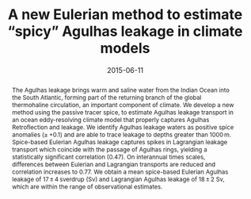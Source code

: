 ---
title: "A new Eulerian method to estimate “spicy” Agulhas leakage in climate models"
authors:
- Dian A. Putrasahan
- Lisa M. Beal
- Ben P. Kirtman
- admin
date: "2015-06-11"
doi: "10.1002/2015GL064482"

# Schedule page publish date (NOT publication's date).
publishDate: "2015-05-26"

# Publication type.
# Legend: 0 = Uncategorized; 1 = Conference paper; 2 = Journal article;
# 3 = Preprint / Working Paper; 4 = Report; 5 = Book; 6 = Book section;
# 7 = Thesis; 8 = Patent
publication_types: ["2"]

# Publication name and optional abbreviated publication name.
publication: "*Geophysical Research Letters*"
publication_short: "*GRL*"

abstract: The Agulhas leakage brings warm and saline water from the Indian Ocean into the South Atlantic, forming part of the returning branch of the global thermohaline circulation, an important component of climate. We develop a new method using the passive tracer spice, to estimate Agulhas leakage transport in an ocean eddy-resolving climate model that properly captures Agulhas Retroflection and leakage. We identify Agulhas leakage waters as positive spice anomalies (≥ +0.1) and are able to trace leakage to depths greater than 1000 m. Spice-based Eulerian Agulhas leakage captures spikes in Lagrangian leakage transport which coincide with the passage of Agulhas rings, yielding a statistically significant correlation (0.47). On interannual times scales, differences between Eulerian and Lagrangian transports are reduced and correlation increases to 0.77. We obtain a mean spice-based Eulerian Agulhas leakage of 17 ± 4 sverdrup (Sv) and Lagrangian Agulhas leakage of 18 ± 2 Sv, which are within the range of observational estimates.

tags:
- Agulhas leakage
- coupled climate models
- spice Lagrangian and Eulerian comparison
featured: false

# links:
# - name: ""
#   url: ""
url_pdf: https://agupubs.onlinelibrary.wiley.com/doi/epdf/10.1002/2015GL064482
url_code: ''
url_dataset: ''
url_poster: ''
url_project: ''
url_slides: ''
url_source: https://agupubs.onlinelibrary.wiley.com/doi/full/10.1002/2015GL064482
url_video: ''

# Featured image
# To use, add an image named `featured.jpg/png` to your page's folder. 
image:
  caption: ''
  focal_point: ""
  preview_only: false

# Associated Projects (optional).
#   Associate this publication with one or more of your projects.
#   Simply enter your project's folder or file name without extension.
#   E.g. `internal-project` references `content/project/internal-project/index.md`.
#   Otherwise, set `projects: []`.
projects: 
- quantify_leakage

# Slides (optional).
#   Associate this publication with Markdown slides.
#   Simply enter your slide deck's filename without extension.
#   E.g. `slides: "example"` references `content/slides/example/index.md`.
#   Otherwise, set `slides: ""`.
slides: ''
---